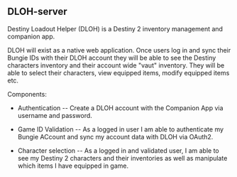 ## DLOH-server
Destiny Loadout Helper (DLOH) is a Destiny 2 inventory management and companion app.

DLOH will exist as a native web application. 
Once users log in and sync their Bungie IDs with their DLOH account they will be able to see the Destiny characters inventory and their account wide "vaut" inventory. 
They will be able to select their characters, view equipped items, modify equipped items etc. 

Components: 
- Authentication
-- Create a DLOH account with the Companion App via username and password. 

- Game ID Validation
-- As a logged in user I am able to authenticate my Bungie ACcount and sync my account data with DLOH via OAuth2.

- Character selection
-- As a logged in and validated user, I am able to see my Destiny 2 characters and their inventories as well as manipulate which items I have equipped in game.
